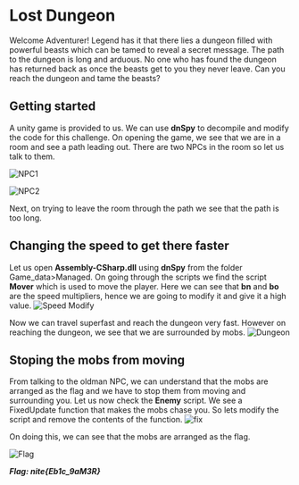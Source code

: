 # Lost Dungeon

Welcome Adventurer! Legend has it that there lies a dungeon filled with powerful beasts which can be tamed to reveal a secret message. The path to the dungeon is long and arduous. No one who has found the dungeon has returned back as once the beasts get to you they never leave. Can you reach the dungeon and tame the beasts?



## Getting started

A unity game is provided to us. We can use **dnSpy** to decompile and modify the code for this challenge. On opening the game, we see that we are in a room and see a path leading out. There are two NPCs in the room so let us talk to them.

![NPC1](https://dl.dropboxusercontent.com/s/1ek41reuon76bz1/Screenshot%202021-10-01%20181752.png?dl=0)

![NPC2](https://dl.dropboxusercontent.com/s/o49nw8zll6ozojk/oldman.png?dl=0)

Next, on trying to leave the room through the path we see that the path is too long.
## Changing the speed to get there faster

Let us open **Assembly-CSharp.dll** using **dnSpy** from the folder Game_data>Managed. On going through the scripts we find the script **Mover** which is used to move the player. Here we can see that **bn** and **bo** are the speed multipliers, hence we are going to modify it and give it a high value.
![Speed Modify](https://dl.dropboxusercontent.com/s/p4h42vxs7vum8bl/Screenshot%202021-10-02%20002328.png?dl=0)

Now we can travel superfast and reach the dungeon very fast.
However on reaching the dungeon, we see that we are surrounded by mobs.
![Dungeon](https://dl.dropboxusercontent.com/s/r1el3smguerq6ku/dungeon.png?dl=0)
## Stoping the mobs from moving
From talking to the oldman NPC, we can understand that the mobs are arranged as the flag and we have to stop them from moving and surrounding you. 
Let us now check the **Enemy** script. We see a FixedUpdate function that makes the mobs chase you. So lets modify the script and remove the contents of the function.
![fix](https://dl.dropboxusercontent.com/s/iwqzc4sh5gcmgxm/fix.png?dl=0)

On doing this, we can see that the mobs are arranged as the flag.

![Flag](https://dl.dropboxusercontent.com/s/oy8cimrv3w3v0ep/flag0.png?dl=0)

***Flag: nite{Eb1c_9aM3R}***
